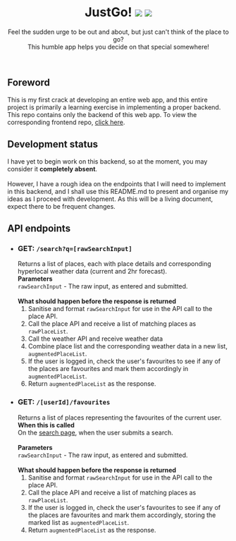 <div align='center'>
  <h1>
    <div display='flex' align-items='center'>
      JustGo!
      <img src='https://user-images.githubusercontent.com/23531034/148372740-681d6810-c6ef-4560-b64e-996db9079e1e.png#gh-light-mode-only' />
      <img src='https://user-images.githubusercontent.com/23531034/148373133-da36d27f-8f04-49f4-a7c1-ecefd5818801.png#gh-dark-mode-only' />
    </div>
  </h1>
</div>

<p align='center'>
  Feel the sudden urge to be out and about, but just can't think of the place to go?
  <br />
  This humble app helps you decide on that special somewhere!
</p>

<br />

<h2>Foreword</h2>
This is my first crack at developing an entire web app, and this entire project is primarily a learning exercise in implementing a proper backend. This repo contains only the backend of this web app. To view the corresponding frontend repo, <a href='https://github.com/canneth/just-go-frontend' rel='noreferrer'>click here</a>.

<h2>Development status</h2>
I have yet to begin work on this backend, so at the moment, you may consider it <strong>completely absent</strong>.
<br /><br />
However, I have a rough idea on the endpoints that I will need to implement in this backend, and I shall use this README.md to present and organise my ideas as I proceed with development.
As this will be a living document, expect there to be frequent changes.

<h2>API endpoints</h2>
<ul>
  <li>
    <h3>GET: <code>/search?q=[rawSearchInput]</code></h3>
    Returns a list of places, each with place details and corresponding hyperlocal weather data (current and 2hr forecast).
    <br />
    <b>Parameters</b>
    <br />
    <code>rawSearchInput</code> - The raw input, as entered and submitted.
    <br /><br />
    <b>What should happen before the response is returned</b><br />
    <ol>
      <li>Sanitise and format <code>rawSearchInput</code> for use in the API call to the place API.</li>
      <li>Call the place API and receive a list of matching places as <code>rawPlaceList</code>.</li>
      <li>Call the weather API and receive weather data</li>
      <li>Combine place list and the corresponding weather data in a new list, <code>augmentedPlaceList</code>.
      <li>If the user is logged in, check the user's favourites to see if any of the places are favourites and mark them accordingly in <code>augmentedPlaceList</code>.
      <li>Return <code>augmentedPlaceList</code> as the response.</li>
    </ol>
  </li>
  <li>
    <h3>GET: <code>/[userId]/favourites</code></h3>
    Returns a list of places representing the favourites of the current user.
    <br />
    <b>When this is called</b>
    <br />
    On the <a href='https://justgo.dev/search' rel='noreferrer'>search page</a>, when the user submits a search.
    <br /><br />
    <b>Parameters</b>
    <br />
    <code>rawSearchInput</code> - The raw input, as entered and submitted.
    <br /><br />
    <b>What should happen before the response is returned</b>
    <br />
    <ol>
      <li>Sanitise and format <code>rawSearchInput</code> for use in the API call to the place API.</li>
      <li>Call the place API and receive a list of matching places as <code>rawPlaceList</code>.</li>
      <li>If the user is logged in, check the user's favourites to see if any of the places are favourites and mark them accordingly, storing the marked list as <code>augmentedPlaceList</code>.</li>
      <li>Return <code>augmentedPlaceList</code> as the response.</li>
    </ol>
  </li>
</ul>
